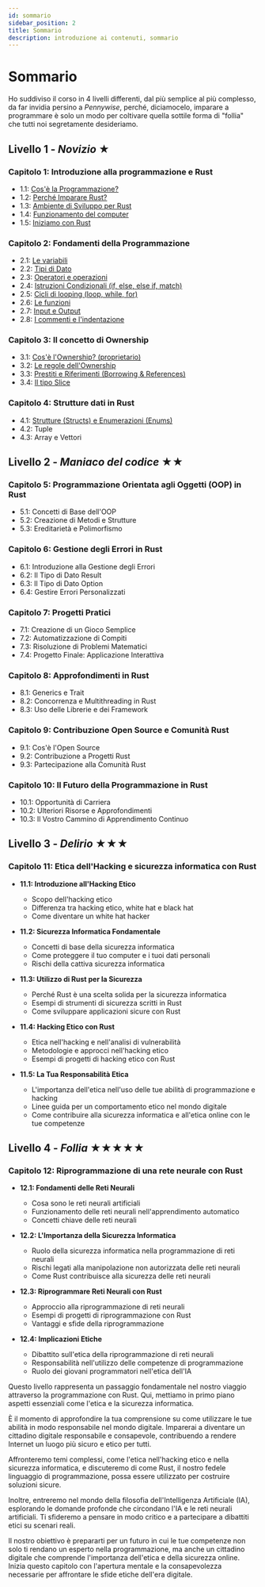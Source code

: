 ```yaml
---
id: sommario
sidebar_position: 2
title: Sommario
description: introduzione ai contenuti, sommario
---
```


# Sommario
Ho suddiviso il corso in 4 livelli differenti, dal più semplice al più complesso, da far invidia persino a *Pennywise*, perché, diciamocelo, imparare a programmare è solo un modo per coltivare quella sottile forma di "follia" che tutti noi segretamente desideriamo.

## Livello 1 - *Novizio* ★
### Capitolo 1: Introduzione alla programmazione e Rust
  - 1.1: [Cos'è la Programmazione?](./Capitolo-01/la-programmazione)
  - 1.2: [Perché Imparare Rust?](./Capitolo-01/perchè-imparare-rust)
  - 1.3: [Ambiente di Sviluppo per Rust](./Capitolo-01/ambiente-sviluppo-rust)
  - 1.4: [Funzionamento del computer](./Capitolo-01/il-terminale)
  - 1.5: [Iniziamo con Rust](./Capitolo-01/installazione)

### Capitolo 2: Fondamenti della Programmazione
  - 2.1: [Le variabili](./Capitolo-02/variabili)
  - 2.2: [Tipi di Dato](./Capitolo-02/i-tipi-di-dato)
  - 2.3: [Operatori e operazioni](./Capitolo-02/operatori-e-operazioni)
  - 2.4: [Istruzioni Condizionali (if, else, else if, match)](./Capitolo-02/istruzioni-condizionali)
  - 2.5: [Cicli di looping (loop, while, for)](./Capitolo-02/cicli-di-looping)
  - 2.6: [Le funzioni](./Capitolo-02/le-funzioni)
  - 2.7: [Input e Output](./Capitolo-02/input-e-output)
  - 2.8: [I commenti e l'indentazione](./Capitolo-02/commenti-e-indentazione)

### Capitolo 3: Il concetto di Ownership
  - 3.1: [Cos'è l'Ownership? (proprietario)](./Capitolo-03/cosa-e-ownership)
  - 3.2: [Le regole dell'Ownership](./Capitolo-03/le-regole-dell-ownership)
  - 3.3: [Prestiti e Riferimenti (Borrowing & References)](./Capitolo-03/borrowing-e-reference)
  - 3.4: [Il tipo Slice](./Capitolo-03/il-tipo-slice)

### Capitolo 4: Strutture dati in Rust
  - 4.1: [Strutture (Structs) e Enumerazioni (Enums)](./Capitolo-04/strutture-e-enumerazioni)
  - 4.2: Tuple
  - 4.3: Array e Vettori

## Livello 2 - *Maniaco del codice* ★★
### Capitolo 5: Programmazione Orientata agli Oggetti (OOP) in Rust
  - 5.1: Concetti di Base dell'OOP
  - 5.2: Creazione di Metodi e Strutture
  - 5.3: Ereditarietà e Polimorfismo

### Capitolo 6: Gestione degli Errori in Rust
  - 6.1: Introduzione alla Gestione degli Errori
  - 6.2: Il Tipo di Dato Result
  - 6.3: Il Tipo di Dato Option
  - 6.4: Gestire Errori Personalizzati

### Capitolo 7: Progetti Pratici
  - 7.1: Creazione di un Gioco Semplice
  - 7.2: Automatizzazione di Compiti
  - 7.3: Risoluzione di Problemi Matematici
  - 7.4: Progetto Finale: Applicazione Interattiva

### Capitolo 8: Approfondimenti in Rust
  - 8.1: Generics e Trait
  - 8.2: Concorrenza e Multithreading in Rust
  - 8.3: Uso delle Librerie e dei Framework

### Capitolo 9: Contribuzione Open Source e Comunità Rust
  - 9.1: Cos'è l'Open Source
  - 9.2: Contribuzione a Progetti Rust
  - 9.3: Partecipazione alla Comunità Rust

### Capitolo 10: Il Futuro della Programmazione in Rust
  - 10.1: Opportunità di Carriera
  - 10.2: Ulteriori Risorse e Approfondimenti
  - 10.3: Il Vostro Cammino di Apprendimento Continuo


## Livello 3 - *Delirio* ★★★
### Capitolo 11: Etica dell'Hacking e sicurezza informatica con Rust
  - **11.1: Introduzione all'Hacking Etico**
    - Scopo dell'hacking etico
    - Differenza tra hacking etico, white hat e black hat
    - Come diventare un white hat hacker

  - **11.2: Sicurezza Informatica Fondamentale**
    - Concetti di base della sicurezza informatica
    - Come proteggere il tuo computer e i tuoi dati personali
    - Rischi della cattiva sicurezza informatica

  - **11.3: Utilizzo di Rust per la Sicurezza**
    - Perché Rust è una scelta solida per la sicurezza informatica
    - Esempi di strumenti di sicurezza scritti in Rust
    - Come sviluppare applicazioni sicure con Rust

  - **11.4: Hacking Etico con Rust**
    - Etica nell'hacking e nell'analisi di vulnerabilità
    - Metodologie e approcci nell'hacking etico
    - Esempi di progetti di hacking etico con Rust

  - **11.5: La Tua Responsabilità Etica**
    - L'importanza dell'etica nell'uso delle tue abilità di programmazione e hacking
    - Linee guida per un comportamento etico nel mondo digitale
    - Come contribuire alla sicurezza informatica e all'etica online con le tue competenze


## Livello 4 - *Follia* ★★★★★
### Capitolo 12: Riprogrammazione di una rete neurale con Rust
  - **12.1: Fondamenti delle Reti Neurali**
    - Cosa sono le reti neurali artificiali
    - Funzionamento delle reti neurali nell'apprendimento automatico
    - Concetti chiave delle reti neurali

  - **12.2: L'Importanza della Sicurezza Informatica**
    - Ruolo della sicurezza informatica nella programmazione di reti neurali
    - Rischi legati alla manipolazione non autorizzata delle reti neurali
    - Come Rust contribuisce alla sicurezza delle reti neurali

  - **12.3: Riprogrammare Reti Neurali con Rust**
    - Approccio alla riprogrammazione di reti neurali
    - Esempi di progetti di riprogrammazione con Rust
    - Vantaggi e sfide della riprogrammazione

  - **12.4: Implicazioni Etiche**
    - Dibattito sull'etica della riprogrammazione di reti neurali
    - Responsabilità nell'utilizzo delle competenze di programmazione
    - Ruolo dei giovani programmatori nell'etica dell'IA
    
Questo livello rappresenta un passaggio fondamentale nel nostro viaggio attraverso la programmazione con Rust. Qui, mettiamo in primo piano aspetti essenziali come l'etica e la sicurezza informatica.

È il momento di approfondire la tua comprensione su come utilizzare le tue abilità in modo responsabile nel mondo digitale. Imparerai a diventare un cittadino digitale responsabile e consapevole, contribuendo a rendere Internet un luogo più sicuro e etico per tutti.

Affronteremo temi complessi, come l'etica nell'hacking etico e nella sicurezza informatica, e discuteremo di come Rust, il nostro fedele linguaggio di programmazione, possa essere utilizzato per costruire soluzioni sicure.

Inoltre, entreremo nel mondo della filosofia dell'Intelligenza Artificiale (IA), esplorando le domande profonde che circondano l'IA e le reti neurali artificiali. Ti sfideremo a pensare in modo critico e a partecipare a dibattiti etici su scenari reali.

Il nostro obiettivo è prepararti per un futuro in cui le tue competenze non solo ti rendano un esperto nella programmazione, ma anche un cittadino digitale che comprende l'importanza dell'etica e della sicurezza online. Inizia questo capitolo con l'apertura mentale e la consapevolezza necessarie per affrontare le sfide etiche dell'era digitale.